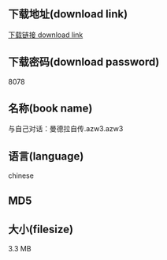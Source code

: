 ## 下载地址(download link)
[下载链接 download link](https://tutu365.netlify.app/?s=%E4%B8%8E%E8%87%AA%E5%B7%B1%E5%AF%B9%E8%AF%9D%EF%BC%9A%E6%9B%BC%E5%BE%B7%E6%8B%89%E8%87%AA%E4%BC%A0.azw3)

## 下载密码(download password)
8078

## 名称(book name)
与自己对话：曼德拉自传.azw3.azw3

## 语言(language)
chinese

## MD5


## 大小(filesize)
3.3 MB
